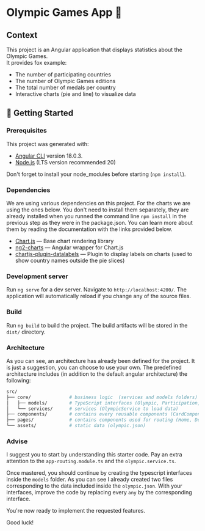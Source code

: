 # Olympic Games App 🏅

## Context

This project is an Angular application that displays statistics about the Olympic Games.  
It provides fox example:  
- The number of participating countries  
- The number of Olympic Games editions  
- The total number of medals per country  
- Interactive charts (pie and line) to visualize data  

## 🚀 Getting Started

### Prerequisites
This project was generated with:
- [Angular CLI](https://github.com/angular/angular-cli) version 18.0.3.
- [Node.js](https://nodejs.org/) (LTS version recommended 20)

Don't forget to install your node_modules before starting (`npm install`).

### Dependencies

We are using various dependencies on this project.
For the charts we are using the ones below. You don't need to install them separately, they are already installed when you runned the command line `npm install` in the previous step as they were in the package.json. 
You can learn more about them by reading the documentation with the links provided below.

- [Chart.js](https://www.chartjs.org/) — Base chart rendering library
- [ng2-charts](https://valor-software.com/ng2-charts/) — Angular wrapper for Chart.js
- [chartjs-plugin-datalabels](https://chartjs-plugin-datalabels.netlify.app/) — Plugin to display labels on charts (used to show country names outside the pie slices)

### Development server

Run `ng serve` for a dev server. Navigate to `http://localhost:4200/`. The application will automatically reload if you change any of the source files.

### Build

Run `ng build` to build the project. The build artifacts will be stored in the `dist/` directory.

### Architecture

As you can see, an architecture has already been defined for the project. It is just a suggestion, you can choose to use your own. The predefined architecture includes (in addition to the default angular architecture) the following:

```bash
src/
├── core/              # business logic  (services and models folders)
│   ├── models/        # TypeScript interfaces (Olympic, Participation, etc.) and Types
│   └── services/      # services (OlympicService to load data)
├── components/        # contains every reusable components (CardComponent, RerturnButtonComponent, etc...)
├── pages/             # contains components used for routing (Home, Detail, ...)
└── assets/            # static data (olympic.json)
```

### Advise
I suggest you to start by understanding this starter code. Pay an extra attention to the `app-routing.module.ts` and the `olympic.service.ts`.

Once mastered, you should continue by creating the typescript interfaces inside the `models` folder. As you can see I already created two files corresponding to the data included inside the `olympic.json`. With your interfaces, improve the code by replacing every `any` by the corresponding interface.

You're now ready to implement the requested features.

Good luck!
